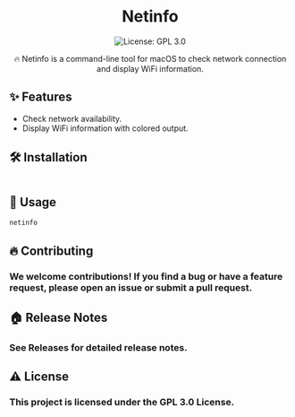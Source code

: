 # <h1 align="center">Netinfo</h1>

<p align="center">
  <img src="https://img.shields.io/badge/license-GPL%203.0-blue.svg" alt="License: GPL 3.0">
</p>

<p align="center">🔥 Netinfo is a command-line tool for macOS to check network connection and display WiFi information.</p>

## ✨ Features
- Check network availability.
- Display WiFi information with colored output.

## 🛠️ Installation

```bash

```

## 🔮 Usage
```bash
netinfo
```

## 🔥 Contributing
### We welcome contributions! If you find a bug or have a feature request, please open an issue or submit a pull request.

## 🏠 Release Notes
### See Releases for detailed release notes.

## ⚠️ License
### This project is licensed under the GPL 3.0 License.

